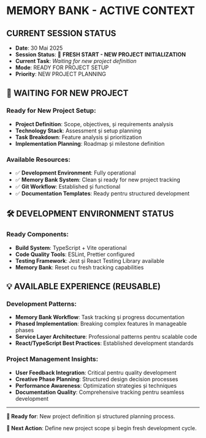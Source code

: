 # MEMORY BANK - ACTIVE CONTEXT

## CURRENT SESSION STATUS
- **Date**: 30 Mai 2025  
- **Session Status**: 🚀 **FRESH START - NEW PROJECT INITIALIZATION**
- **Current Task**: *Waiting for new project definition*
- **Mode**: READY FOR PROJECT SETUP
- **Priority**: NEW PROJECT PLANNING

## 🎯 **WAITING FOR NEW PROJECT**

### **Ready for New Project Setup**:
- **Project Definition**: Scope, objectives, și requirements analysis
- **Technology Stack**: Assessment și setup planning
- **Task Breakdown**: Feature analysis și prioritization
- **Implementation Planning**: Roadmap și milestone definition

### **Available Resources**:
- ✅ **Development Environment**: Fully operational
- ✅ **Memory Bank System**: Clean și ready for new project tracking
- ✅ **Git Workflow**: Established și functional
- ✅ **Documentation Templates**: Ready pentru structured development

## 🛠️ **DEVELOPMENT ENVIRONMENT STATUS**

### **Ready Components**:
- **Build System**: TypeScript + Vite operational
- **Code Quality Tools**: ESLint, Prettier configured
- **Testing Framework**: Jest și React Testing Library available
- **Memory Bank**: Reset cu fresh tracking capabilities

## 💡 **AVAILABLE EXPERIENCE (REUSABLE)**

### **Development Patterns**:
- **Memory Bank Workflow**: Task tracking și progress documentation
- **Phased Implementation**: Breaking complex features în manageable phases
- **Service Layer Architecture**: Professional patterns pentru scalable code
- **React/TypeScript Best Practices**: Established development standards

### **Project Management Insights**:
- **User Feedback Integration**: Critical pentru quality development
- **Creative Phase Planning**: Structured design decision processes
- **Performance Awareness**: Optimization strategies și techniques
- **Documentation Quality**: Comprehensive tracking pentru seamless development

---

**🎯 Ready for**: New project definition și structured planning process.

**🚀 Next Action**: Define new project scope și begin fresh development cycle. 